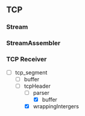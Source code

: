 ## TCP
### Stream
### StreamAssembler
### TCP Receiver
- [ ] tcp_segment
  - [ ] buffer
  - [ ] tcpHeader
    - [ ] parser
      - [x] buffer
    - [x] wrappingIntergers
